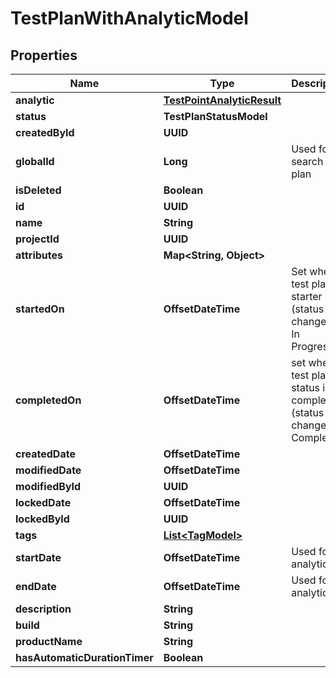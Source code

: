 

# TestPlanWithAnalyticModel


## Properties

| Name | Type | Description | Notes |
|------------ | ------------- | ------------- | -------------|
|**analytic** | [**TestPointAnalyticResult**](TestPointAnalyticResult.md) |  |  |
|**status** | **TestPlanStatusModel** |  |  |
|**createdById** | **UUID** |  |  |
|**globalId** | **Long** | Used for search Test plan |  |
|**isDeleted** | **Boolean** |  |  |
|**id** | **UUID** |  |  |
|**name** | **String** |  |  |
|**projectId** | **UUID** |  |  |
|**attributes** | **Map&lt;String, Object&gt;** |  |  |
|**startedOn** | **OffsetDateTime** | Set when test plan is starter (status changed to: In Progress) |  [optional] |
|**completedOn** | **OffsetDateTime** | set when test plan status is completed (status changed to: Completed) |  [optional] |
|**createdDate** | **OffsetDateTime** |  |  [optional] |
|**modifiedDate** | **OffsetDateTime** |  |  [optional] |
|**modifiedById** | **UUID** |  |  [optional] |
|**lockedDate** | **OffsetDateTime** |  |  [optional] |
|**lockedById** | **UUID** |  |  [optional] |
|**tags** | [**List&lt;TagModel&gt;**](TagModel.md) |  |  [optional] |
|**startDate** | **OffsetDateTime** | Used for analytics |  [optional] |
|**endDate** | **OffsetDateTime** | Used for analytics |  [optional] |
|**description** | **String** |  |  [optional] |
|**build** | **String** |  |  [optional] |
|**productName** | **String** |  |  [optional] |
|**hasAutomaticDurationTimer** | **Boolean** |  |  [optional] |



